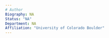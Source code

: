 ```yaml
---
# Author
Biography: NA
Status: "NA"
Department: NA
Affiliation: "University of Colorado Boulder"
---
```

